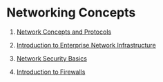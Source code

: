# Networking Concepts

1. [Network Concepts and Protocols](https://app.pluralsight.com/ilx/video-courses/clips/88a2a568-8c4f-45a2-abcc-cdf13a8396e0)

1. [Introduction to Enterprise Network Infrastructure](https://app.pluralsight.com/library/courses/network-enterprise-infrastructure-introduction-cert/table-of-contents)

1. [Network Security Basics](https://app.pluralsight.com/library/courses/network-security-basics-cert/table-of-contents)

1. [Introduction to Firewalls](https://app.pluralsight.com/ilx/video-courses/clips/9f858ea1-3314-45b9-bda0-52c895fe0a63)
